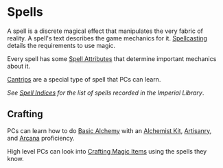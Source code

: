 # Spells

A spell is a discrete magical effect that manipulates the very fabric of reality. A spell's text describes the game mechanics for it. [Spellcasting](Spellcasting/Spellcasting.md) details the requirements to use magic.

Every spell has some [Spell Attributes](Spells/Spell%20Attributes.md) that determine important mechanics about it.

[Cantrips](Spells/Spells%20by%20Level/Cantrips/{Cantrips}.md) are a special type of spell that PCs can learn.

*See [Spell Indices](Spells/Spells%20by%20Level/Spell%20Indices.md) for the list of spells recorded in the Imperial Library*.

## Crafting

PCs can learn how to do [Basic Alchemy](Crafting/Basic%20Alchemy.md) with an [Alchemist Kit](../Items%20and%20Gear/Gear/100%20Coins/Alchemist%20Kit.md), [Artisanry](../Player%20Characters/Skills/Secondary%20Skills/Artisanry.md), and [Arcana](../Player%20Characters/Skills/Primary%20Skills/Arcana.md) proficiency.

High level PCs can look into [Crafting Magic Items](Crafting/Crafting%20Magic%20Items.md) using the spells they know.

